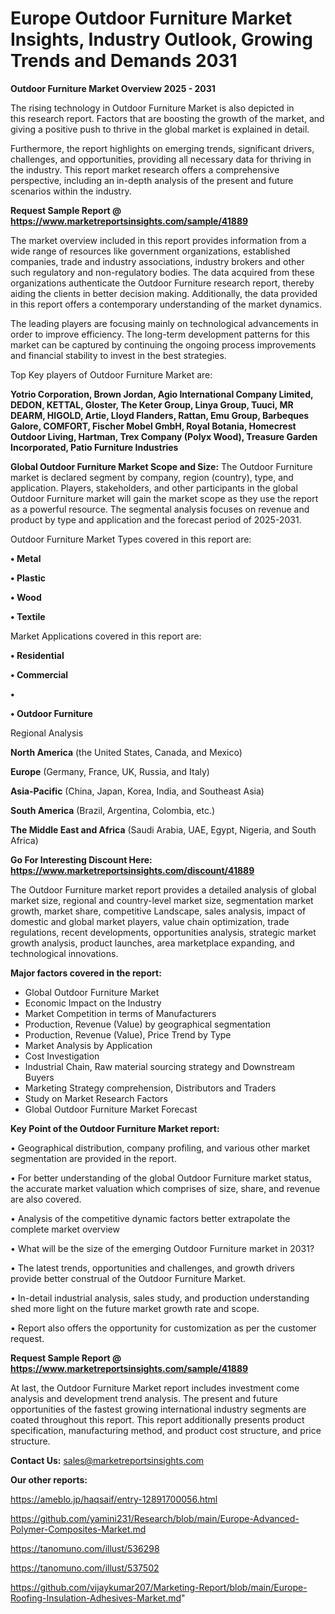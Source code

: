 # Europe Outdoor Furniture Market Insights, Industry Outlook, Growing Trends and Demands 2031

<Strong> Outdoor Furniture Market Overview 2025 - 2031</strong>

The rising technology in Outdoor Furniture Market is also depicted in this research report. Factors that are boosting the growth of the market, and giving a positive push to thrive in the global market is explained in detail.

Furthermore, the report highlights on emerging trends, significant drivers, challenges, and opportunities, providing all necessary data for thriving in the industry. This report market research offers a comprehensive perspective, including an in-depth analysis of the present and future scenarios within the industry.

<strong>Request Sample Report @ <a href=https://www.marketreportsinsights.com/sample/41889>https://www.marketreportsinsights.com/sample/41889</a></strong>

The market overview included in this report provides information from a wide range of resources like government organizations, established companies, trade and industry associations, industry brokers and other such regulatory and non-regulatory bodies. The data acquired from these organizations authenticate the Outdoor Furniture research report, thereby aiding the clients in better decision making. Additionally, the data provided in this report offers a contemporary understanding of the market dynamics.

The leading players are focusing mainly on technological advancements in order to improve efficiency. The long-term development patterns for this market can be captured by continuing the ongoing process improvements and financial stability to invest in the best strategies.

Top Key players of Outdoor Furniture Market are:

<strong>Yotrio Corporation, Brown Jordan, Agio International Company Limited, DEDON, KETTAL, Gloster, The Keter Group, Linya Group, Tuuci, MR DEARM, HIGOLD, Artie, Lloyd Flanders, Rattan, Emu Group, Barbeques Galore, COMFORT, Fischer Mobel GmbH, Royal Botania, Homecrest Outdoor Living, Hartman, Trex Company (Polyx Wood), Treasure Garden Incorporated, Patio Furniture Industries</strong>

<strong><b>Global Outdoor Furniture Market Scope and Size:</b></strong>
The Outdoor Furniture market is declared segment by company, region (country), type, and application. Players, stakeholders, and other participants in the global Outdoor Furniture market will gain the market scope as they use the report as a powerful resource. The segmental analysis focuses on revenue and product by type and application and the forecast period of 2025-2031.

Outdoor Furniture Market Types covered in this report are:

<strong>•  Metal

•  Plastic

•  Wood

•  Textile</strong>

Market Applications covered in this report are:

<strong>•  Residential

•  Commercial

•  

•  Outdoor Furniture</strong> 

Regional Analysis

<strong>North America</strong> (the United States, Canada, and Mexico)

<strong>Europe</strong> (Germany, France, UK, Russia, and Italy)

<strong>Asia-Pacific</strong> (China, Japan, Korea, India, and Southeast Asia)

<strong>South America</strong> (Brazil, Argentina, Colombia, etc.)

<strong>The Middle East and Africa</strong> (Saudi Arabia, UAE, Egypt, Nigeria, and South Africa)

<strong>Go For Interesting Discount Here: <a href=https://www.marketreportsinsights.com/discount/41889>https://www.marketreportsinsights.com/discount/41889</a></strong>

The Outdoor Furniture market report provides a detailed analysis of global market size, regional and country-level market size, segmentation market growth, market share, competitive Landscape, sales analysis, impact of domestic and global market players, value chain optimization, trade regulations, recent developments, opportunities analysis, strategic market growth analysis, product launches, area marketplace expanding, and technological innovations.

<strong><b>Major factors covered in the report:</b></strong>
<ul>
  <li>Global Outdoor Furniture Market </li>
  <li>Economic Impact on the Industry</li>
  <li>Market Competition in terms of Manufacturers</li>
  <li>Production, Revenue (Value) by geographical segmentation</li>
  <li>Production, Revenue (Value), Price Trend by Type</li>
  <li>Market Analysis by Application</li>
  <li>Cost Investigation</li>
  <li>Industrial Chain, Raw material sourcing strategy and Downstream Buyers</li>
  <li>Marketing Strategy comprehension, Distributors and Traders</li>
  <li>Study on Market Research Factors</li>
  <li>Global Outdoor Furniture Market Forecast</li>
</ul>

<strong><b>Key Point of the Outdoor Furniture Market report:</b></strong>

• Geographical distribution, company profiling, and various other market segmentation are provided in the report.

• For better understanding of the global Outdoor Furniture market status, the accurate market valuation which comprises of size, share, and revenue are also covered.

• Analysis of the competitive dynamic factors better extrapolate the complete market overview

• What will be the size of the emerging Outdoor Furniture market in 2031?

• The latest trends, opportunities and challenges, and growth drivers provide better construal of the Outdoor Furniture Market.

• In-detail industrial analysis, sales study, and production understanding shed more light on the future market growth rate and scope.

• Report also offers the opportunity for customization as per the customer request.

<strong>Request Sample Report @ <a href=https://www.marketreportsinsights.com/sample/41889>https://www.marketreportsinsights.com/sample/41889</a></strong>

At last, the Outdoor Furniture Market report includes investment come analysis and development trend analysis. The present and future opportunities of the fastest growing international industry segments are coated throughout this report. This report additionally presents product specification, manufacturing method, and product cost structure, and price structure.

<strong>Contact Us:</strong>
sales@marketreportsinsights.com

<strong>Our other reports:</strong>

<a href=https://ameblo.jp/haqsaif/entry-12891700056.html>https://ameblo.jp/haqsaif/entry-12891700056.html</a>

<a href=https://github.com/yamini231/Research/blob/main/Europe-Advanced-Polymer-Composites-Market.md>https://github.com/yamini231/Research/blob/main/Europe-Advanced-Polymer-Composites-Market.md</a>

<a href=https://tanomuno.com/illust/536298>https://tanomuno.com/illust/536298</a>

<a href=https://tanomuno.com/illust/537502>https://tanomuno.com/illust/537502</a>

<a href=https://github.com/vijaykumar207/Marketing-Report/blob/main/Europe-Roofing-Insulation-Adhesives-Market.md>https://github.com/vijaykumar207/Marketing-Report/blob/main/Europe-Roofing-Insulation-Adhesives-Market.md</a>"
